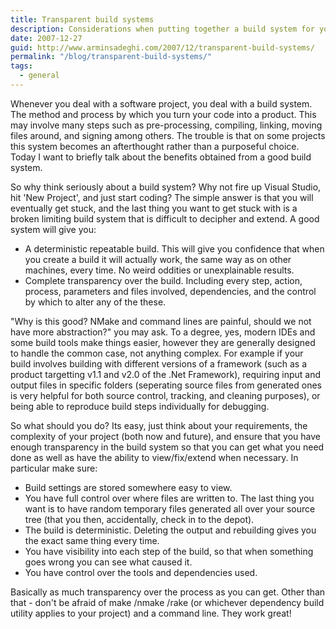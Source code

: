 ```yaml
---
title: Transparent build systems
description: Considerations when putting together a build system for your project
date: 2007-12-27
guid: http://www.arminsadeghi.com/2007/12/transparent-build-systems/
permalink: "/blog/transparent-build-systems/"
tags:
  - general
---
```


Whenever you deal with a software project, you deal with a build system. The method and process by which you turn your code into a product. This may involve many steps such as pre-processing, compiling, linking, moving files around, and signing among others. The trouble is that on some projects this system becomes an afterthought rather than a purposeful choice. Today I want to briefly talk about the benefits obtained from a good build system.

So why think seriously about a build system? Why not fire up Visual Studio, hit 'New Project', and just start coding? The simple answer is that you will eventually get stuck, and the last thing you want to get stuck with is a broken limiting build system that is difficult to decipher and extend. A good system will give you:

- A deterministic repeatable build. This will give you confidence that when you create a build it will actually work, the same way as on other machines, every time. No weird oddities or unexplainable results.
- Complete transparency over the build. Including every step, action, process, parameters and files involved, dependencies, and the control by which to alter any of the these.

"Why is this good? NMake and command lines are painful, should we not have more abstraction?" you may ask. To a degree, yes, modern IDEs and some build tools make things easier, however they are generally designed to handle the common case, not anything complex. For example if your build involves building with different versions of a framework (such as a product targetting v1.1 and v2.0 of the .Net Framework), requiring input and output files in specific folders (seperating source files from generated ones is very helpful for both source control, tracking, and cleaning purposes), or being able to reproduce build steps individually for debugging.

So what should you do? Its easy, just think about your requirements, the complexity of your project (both now and future), and ensure that you have enough transparency in the build system so that you can get what you need done as well as have the ability to view/fix/extend when necessary. In particular make sure:

- Build settings are stored somewhere easy to view.
- You have full control over where files are written to. The last thing you want is to have random temporary files generated all over your source tree (that you then, accidentally, check in to the depot).
- The build is deterministic. Deleting the output and rebuilding gives you the exact same thing every time.
- You have visibility into each step of the build, so that when something goes wrong you can see what caused it.
- You have control over the tools and dependencies used.

Basically as much transparency over the process as you can get. Other than that - don't be afraid of make /nmake /rake (or whichever dependency build utility applies to your project) and a command line. They work great!
